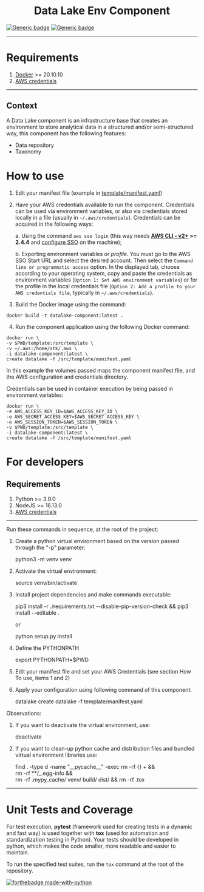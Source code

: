 <h1 align="center">
  <br>
  Data Lake Env Component
</h1>

[![Generic badge](https://img.shields.io/badge/python-3.9.0-darkgreen.svg)](https://shields.io/)
[![Generic badge](https://img.shields.io/badge/nodejs-16.13.0-purple.svg)](https://shields.io/)

---

# Requirements

1. [Docker](https://www.docker.com/) >= 20.10.10
2. [AWS credentials](https://docs.aws.amazon.com/cli/latest/userguide/cli-configure-files.html)

---

## Context

A Data Lake component is an infrastructure base that creates an environment to store analytical data in a structured and/or semi-structured way, this component has the following features:

- Data repository
- Taxonomy

# How to use

1. Edit your manifest file (example in [template/manifest.yaml](template/manifest.yaml))

2. Have your AWS credentials available to run the component. Credentials can be used via environment variables, or also via credentials stored locally in a file (usually in `~/.aws/credentials`). Credentials can be acquired in the following ways:

   a. Using the command `aws sso login` (this way needs **[AWS CLI - v2+](https://docs.aws.amazon.com/cli/latest/userguide/install-cliv2.html) >= 2.4.4** and [configure SSO](https://docs.aws.amazon.com/cli/latest/userguide/cli-configure-sso.html) on the machine);

   b. Exporting environment variables or _profile_. You must go to the AWS SSO Start URL and select the desired account. Then select the `Command line or programmatic access` option. In the displayed tab, choose according to your operating system, copy and paste the credentials as environment variables (`Option 1: Set AWS environment variables`) or for the profile in the local credentials file (`Option 2: Add a profile to your AWS credentials file`, typically in `~/.aws/credentials`).

3. Build the Docker image using the command:

```
docker build -t datalake-component:latest .
```

4. Run the component application using the following Docker command:

```
docker run \
-v $PWD/template:/src/template \
-v ~/.aws:/home/stk/.aws \
-i datalake-component:latest \
create datalake -f /src/template/manifest.yaml
```

In this example the volumes passed maps the component manifest file, and the AWS configuration and credentials directory.

Credentials can be used in container execution by being passed in environment variables:

```
docker run \
-e AWS_ACCESS_KEY_ID=$AWS_ACCESS_KEY_ID \
-e AWS_SECRET_ACCESS_KEY=$AWS_SECRET_ACCESS_KEY \
-e AWS_SESSION_TOKEN=$AWS_SESSION_TOKEN \
-v $PWD/template:/src/template \
-i datalake-component:latest \
create datalake -f /src/template/manifest.yaml
```

# For developers

## Requirements

1. Python >= 3.9.0
2. NodeJS >= 16.13.0
3. [AWS credentials](https://docs.aws.amazon.com/cli/latest/userguide/cli-configure-files.html)

---

Run these commands in sequence, at the root of the project:

1. Create a python virtual environment based on the version passed through the "-p" parameter:

   python3 -m venv venv

2. Activate the virtual environment:

   source venv/bin/activate

3. Install project dependencies and make commands executable:

   pip3 install -r ./requirements.txt --disable-pip-version-check && pip3 install --editable .

   or

   python setup.py install

4. Define the PYTHONPATH

   export PYTHONPATH=$PWD

5. Edit your manifest file and set your AWS Credentials (see section How To use, items 1 and 2)

6. Apply your configuration using following command of this component:

   datalake create datalake -f template/manifest.yaml

Observations:

1. If you want to deactivate the virtual environment, use:

   deactivate

2. If you want to clean-up python cache and distribution files and bundled virtual environment libraries use:

   find . -type d -name "\_\_pycache\_\_" -exec rm -rf {} + && \
   rm -rf **/_.egg-info && \
   rm -rf .mypy_cache/ venv/ build/ dist/ && rm -rf .tox

---

# Unit Tests and Coverage

For test execution, **pytest** (framework used for creating tests in a dynamic and fast way) is used together with **tox** (used for automation and standardization testing in Python). Your tests should be developed in python, which makes the code smaller, more readable and easier to maintain.

To run the specified test suites, run the `tox` command at the root of the repository.

[![forthebadge made-with-python](http://ForTheBadge.com/images/badges/made-with-python.svg)](https://www.python.org/)
